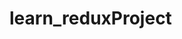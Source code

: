 # learn_reduxProject
<!-- https://www.youtube.com/watch?v=gPmYTqGPDWA -->
<!-- json-server --port 4300 --watch  - запуск бд -->
<!-- yarn run dev  - запуск приложения -->
